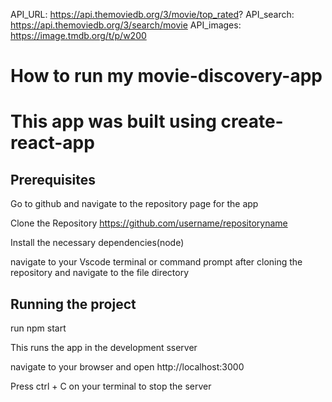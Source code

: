 
API_URL: https://api.themoviedb.org/3/movie/top_rated?
API_search: https://api.themoviedb.org/3/search/movie
API_images: https://image.tmdb.org/t/p/w200


# How to run my movie-discovery-app

# This app was built using create-react-app

## Prerequisites

Go to github and navigate to the repository page for the app

Clone the Repository https://github.com/username/repositoryname

Install the necessary dependencies(node)

navigate to your Vscode terminal or command prompt after cloning the repository and navigate to the file directory



## Running the project

run npm start

This runs the app in the development sserver

navigate to your browser and open http://localhost:3000

Press ctrl + C on your terminal to stop the server



